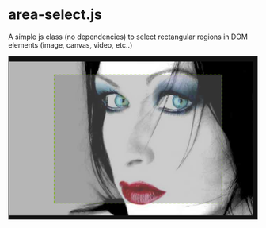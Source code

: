area-select.js
==============


A simple js class (no dependencies) to select rectangular regions in DOM elements (image, canvas, video, etc..)

![screenshot](/test/screenshot.png)